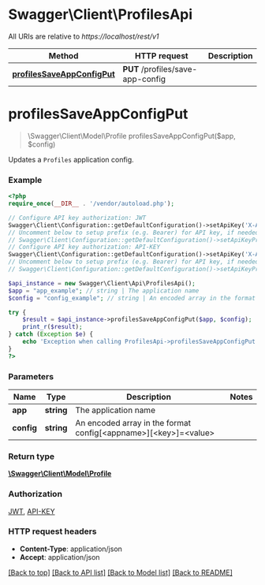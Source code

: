 # Swagger\Client\ProfilesApi

All URIs are relative to *https://localhost/rest/v1*

Method | HTTP request | Description
------------- | ------------- | -------------
[**profilesSaveAppConfigPut**](ProfilesApi.md#profilesSaveAppConfigPut) | **PUT** /profiles/save-app-config | 


# **profilesSaveAppConfigPut**
> \Swagger\Client\Model\Profile profilesSaveAppConfigPut($app, $config)



Updates a `Profiles` application config.

### Example
```php
<?php
require_once(__DIR__ . '/vendor/autoload.php');

// Configure API key authorization: JWT
Swagger\Client\Configuration::getDefaultConfiguration()->setApiKey('X-Authorization-JWT', 'YOUR_API_KEY');
// Uncomment below to setup prefix (e.g. Bearer) for API key, if needed
// Swagger\Client\Configuration::getDefaultConfiguration()->setApiKeyPrefix('X-Authorization-JWT', 'Bearer');
// Configure API key authorization: API-KEY
Swagger\Client\Configuration::getDefaultConfiguration()->setApiKey('X-API-KEY', 'YOUR_API_KEY');
// Uncomment below to setup prefix (e.g. Bearer) for API key, if needed
// Swagger\Client\Configuration::getDefaultConfiguration()->setApiKeyPrefix('X-API-KEY', 'Bearer');

$api_instance = new Swagger\Client\Api\ProfilesApi();
$app = "app_example"; // string | The application name
$config = "config_example"; // string | An encoded array in the format config[<appname>][<key>]=<value>

try {
    $result = $api_instance->profilesSaveAppConfigPut($app, $config);
    print_r($result);
} catch (Exception $e) {
    echo 'Exception when calling ProfilesApi->profilesSaveAppConfigPut: ', $e->getMessage(), PHP_EOL;
}
?>
```

### Parameters

Name | Type | Description  | Notes
------------- | ------------- | ------------- | -------------
 **app** | **string**| The application name |
 **config** | **string**| An encoded array in the format config[&lt;appname&gt;][&lt;key&gt;]&#x3D;&lt;value&gt; |

### Return type

[**\Swagger\Client\Model\Profile**](../Model/Profile.md)

### Authorization

[JWT](../../README.md#JWT), [API-KEY](../../README.md#API-KEY)

### HTTP request headers

 - **Content-Type**: application/json
 - **Accept**: application/json

[[Back to top]](#) [[Back to API list]](../../README.md#documentation-for-api-endpoints) [[Back to Model list]](../../README.md#documentation-for-models) [[Back to README]](../../README.md)

